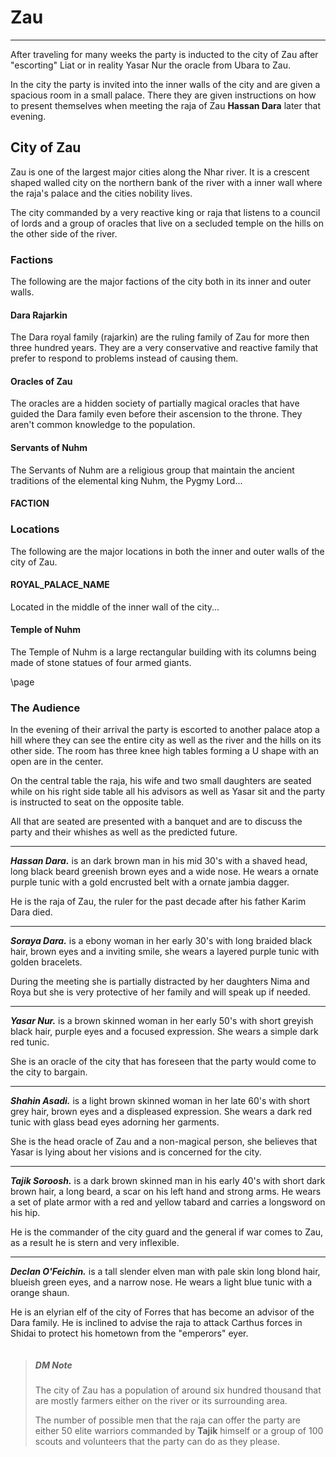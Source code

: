 # Zau
___
After traveling for many weeks the party is inducted to the city of Zau after "escorting" Liat or in reality Yasar Nur the oracle from Ubara to Zau.

In the city the party is invited into the inner walls of the city and are given a spacious room in a small palace. There they are given instructions on how to present themselves when meeting the raja of Zau **Hassan Dara** later that evening.

## City of Zau
Zau is one of the largest major cities along the Nhar river. It is a crescent shaped walled city on the northern bank of the river with a inner wall where the raja's palace and the cities nobility lives.

The city commanded by a very reactive king or raja that listens to a council of lords and a group of oracles that live on a secluded temple on the hills on the other side of the river.

### Factions
The following are the major factions of the city both in its inner and outer walls.

#### Dara Rajarkin
The Dara royal family (rajarkin) are the ruling family of Zau for more then three hundred years. They are a very conservative and reactive family that prefer to respond to problems instead of causing them.

#### Oracles of Zau
The oracles are a hidden society of partially magical oracles that have guided the Dara family even before their ascension to the throne. They aren't common knowledge to the population.

#### Servants of Nuhm
The Servants of Nuhm are a religious group that maintain the ancient traditions of the elemental king Nuhm, the Pygmy Lord...

#### FACTION


### Locations
The following are the major locations in both the inner and outer walls of the city of Zau.

#### ROYAL_PALACE_NAME
Located in the middle of the inner wall of the city...

#### Temple of Nuhm
The Temple of Nuhm is a large rectangular building with its columns being made of stone statues of four armed giants.

\page


### The Audience
In the evening of their arrival the party is escorted to another palace atop a hill where they can see the entire city as well as the river and the hills on its other side. The room has three knee high tables forming a U shape with an open are in the center.

On the central table the raja, his wife and two small daughters are seated while on his right side table all his advisors as well as Yasar sit and the party is instructed to seat on the opposite table.

All that are seated are presented with a banquet and are to discuss the party and their whishes as well as the predicted future.

___
***Hassan Dara.*** is an dark brown man in his mid 30's with a shaved head, long black beard greenish brown eyes and a wide nose. He wears a ornate purple tunic with a gold encrusted belt with a ornate jambia dagger.

He is the raja of Zau, the ruler for the past decade after his father Karim Dara died.

___
***Soraya Dara.*** is a ebony woman in her early 30's with long braided black hair, brown eyes and a inviting smile, she wears a layered purple tunic with golden bracelets.

During the meeting she is partially distracted by her daughters Nima and Roya but she is very protective of her family and will speak up if needed.

___
***Yasar Nur.*** is a brown skinned woman in her early 50's with short greyish black hair, purple eyes and a focused expression. She wears a simple dark red tunic.

She is an oracle of the city that has foreseen that the party would come to the city to bargain.

___
***Shahin Asadi.*** is a light brown skinned woman in her late 60's with short grey hair, brown eyes and a displeased expression. She wears a dark red tunic with glass bead eyes adorning her garments.

She is the head oracle of Zau and a non-magical person, she believes that Yasar is lying about her visions and is concerned for the city.

___
***Tajik Soroosh.*** is a dark brown skinned man in his early 40's with short dark brown hair, a long beard, a scar on his left hand and strong arms. He wears a set of plate armor with a red and yellow tabard and carries a longsword on his hip.

He is the commander of the city guard and the general if war comes to Zau, as a result he is stern and very inflexible.

___
***Declan O'Feichin.*** is a tall slender elven man with pale skin long blond hair, blueish green eyes, and a narrow nose. He wears a light blue tunic with a orange shaun.

He is an elyrian elf of the city of Forres that has become an advisor of the Dara family. He is inclined to advise the raja to attack Carthus forces in Shidai to protect his hometown from the "emperors" eyer.

```
```

> ##### DM Note
> The city of Zau has a population of around six hundred thousand that are mostly farmers either on the river or its surrounding area.
>
> The number of possible men that the raja can offer the party are either 50 elite warriors commanded by **Tajik** himself or a group of 100 scouts and volunteers that the party can do as they please.